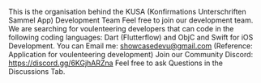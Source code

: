 This is the organisation behind the KUSA (Konfirmations Unterschriften Sammel App) Development Team Feel free to join our development team. We are searching for voulenteering developers that can code in the following coding languages: Dart (Flutterflow) and ObjC and Swift for iOS Development. You can Email me: showcasedevu@gmail.com (Reference: Application for voulenteering development) Join our Community Discord: https://discord.gg/6KGjhARZna
Feel free to ask Questions in the Discussions Tab.
